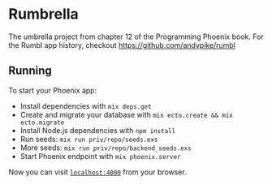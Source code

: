 # Rumbrella

The umbrella project from chapter 12 of the Programming Phoenix book. For the
Rumbl app history, checkout https://github.com/andypike/rumbl

## Running

To start your Phoenix app:

  * Install dependencies with `mix deps.get`
  * Create and migrate your database with `mix ecto.create && mix ecto.migrate`
  * Install Node.js dependencies with `npm install`
  * Run seeds: `mix run priv/repo/seeds.exs`
  * More seeds: `mix run priv/repo/backend_seeds.exs`
  * Start Phoenix endpoint with `mix phoenix.server`

Now you can visit [`localhost:4000`](http://localhost:4000) from your browser.
